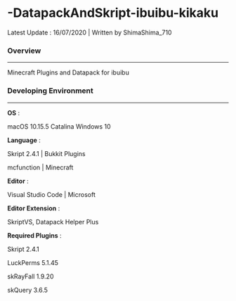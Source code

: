 # -DatapackAndSkript-ibuibu-kikaku

Latest Update : 16/07/2020 | Written by ShimaShima_710

### Overview

---

Minecraft Plugins  and Datapack for ibuibu


### Developing Environment

---

**OS** : 

macOS 10.15.5 Catalina
Windows 10

**Language** :

Skript 2.4.1 | Bukkit Plugins 

mcfunction | Minecraft

**Editor** :

Visual Studio Code | Microsoft

**Editor Extension** : 

SkriptVS, Datapack Helper Plus

**Required Plugins** :

Skript 2.4.1

LuckPerms 5.1.45

skRayFall 1.9.20

skQuery 3.6.5
